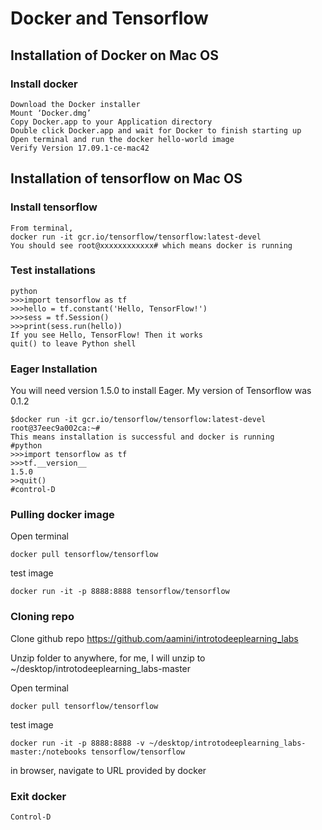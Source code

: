 # Docker and Tensorflow
## Installation of Docker on Mac OS
### Install docker
```
Download the Docker installer
Mount ‘Docker.dmg’
Copy Docker.app to your Application directory
Double click Docker.app and wait for Docker to finish starting up
Open terminal and run the docker hello-world image
Verify Version 17.09.1-ce-mac42
```


## Installation of tensorflow on Mac OS
### Install tensorflow

```
From terminal,
docker run -it gcr.io/tensorflow/tensorflow:latest-devel
You should see root@xxxxxxxxxxxx# which means docker is running
```

### Test installations

```
python
>>>import tensorflow as tf
>>>hello = tf.constant('Hello, TensorFlow!')
>>>sess = tf.Session()
>>>print(sess.run(hello))
If you see Hello, TensorFlow! Then it works
quit() to leave Python shell
```

### Eager Installation
You will need version 1.5.0 to install Eager.  My version of Tensorflow was 0.1.2
```
$docker run -it gcr.io/tensorflow/tensorflow:latest-devel
root@37eec9a002ca:~# 
This means installation is successful and docker is running
#python
>>>import tensorflow as tf
>>>tf.__version__
1.5.0
>>quit() 
#control-D
```

### Pulling docker image 
Open terminal
```
docker pull tensorflow/tensorflow
```
test image
```
docker run -it -p 8888:8888 tensorflow/tensorflow
```

### Cloning repo
Clone github repo  https://github.com/aamini/introtodeeplearning_labs

Unzip folder to anywhere, for me, I will unzip to ~/desktop/introtodeeplearning_labs-master

Open terminal 
```
docker pull tensorflow/tensorflow
```
test image
```
docker run -it -p 8888:8888 -v ~/desktop/introtodeeplearning_labs-master:/notebooks tensorflow/tensorflow
```
in browser, navigate to URL provided by docker


### Exit docker
```
Control-D
```
